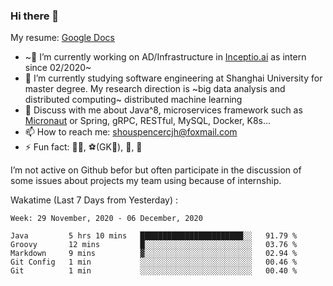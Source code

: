 ### Hi there 👋

My resume: [Google Docs](https://docs.google.com/document/d/1o7iQKDF-_HZUHg6cGiCSl6txrcuQ2tbQttHFFAUeRhc/edit?usp=sharing)

- ~🔭 I’m currently working on AD/Infrastructure in [Inceptio.ai](https://www.inceptio.ai/) as intern since 02/2020~
- 🌱 I’m currently studying software engineering at Shanghai University for master degree. My research direction is ~big data analysis and distributed computing~ distributed machine learning
- 💬 Discuss with me about Java^8, microservices framework such as [Micronaut](http://micronaut.io/) or Spring, gRPC, RESTful, MySQL, Docker, K8s...
- 📫 How to reach me: shouspencercjh@foxmail.com
- ⚡ Fun fact: 🚴‍♂️, ⚽(GK🥅), 🏓, 🏸

I’m not active on Github befor but often participate in the discussion of some issues about projects my team using because of internship.

Wakatime (Last 7 Days from Yesterday) :

<!--START_SECTION:waka-->
```text
Week: 29 November, 2020 - 06 December, 2020

Java         5 hrs 10 mins   ███████████████████████░░   91.79 % 
Groovy       12 mins         █░░░░░░░░░░░░░░░░░░░░░░░░   03.76 % 
Markdown     9 mins          ▓░░░░░░░░░░░░░░░░░░░░░░░░   02.94 % 
Git Config   1 min           ░░░░░░░░░░░░░░░░░░░░░░░░░   00.46 % 
Git          1 min           ░░░░░░░░░░░░░░░░░░░░░░░░░   00.40 % 
```
<!--END_SECTION:waka-->
